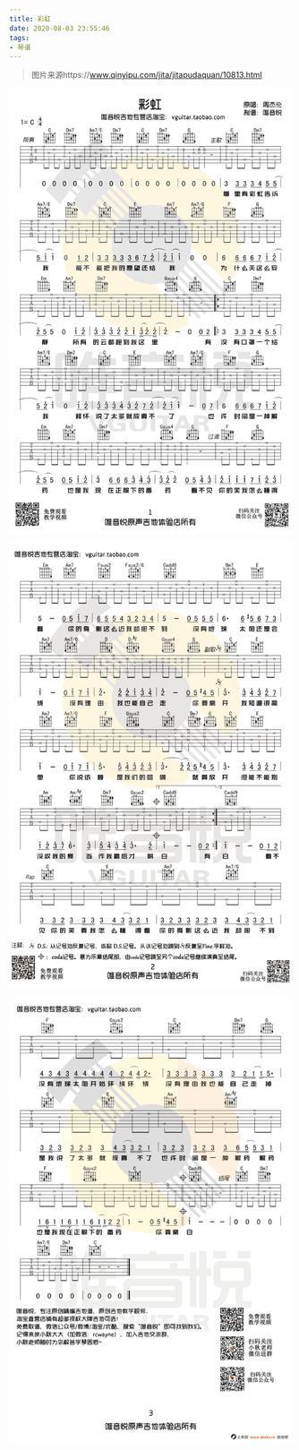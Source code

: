 ```yaml
---
title: 彩虹
date: 2020-08-03 23:55:46
tags:
- 琴谱
---
```




> 图片来源https://www.qinyipu.com/jita/jitapudaquan/10813.html

![彩虹吉他谱-周杰伦《彩虹》吉他弹唱谱-C调原版六线谱1](彩虹/1e657137d6e35d0adbeb73a6ab6d4aef.png)



![彩虹吉他谱-周杰伦《彩虹》吉他弹唱谱-C调原版六线谱2](彩虹/42486412f493bcf2bc0d49c52adb4cdb.png)



![彩虹吉他谱-周杰伦《彩虹》吉他弹唱谱-C调原版六线谱3](彩虹/0fbe304f41017be417b6e9d0c3d9221a.png)